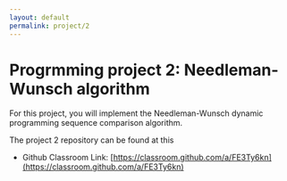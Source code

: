 ```yaml
---
layout: default
permalink: project/2
---
```


# Progrmming project 2: Needleman-Wunsch algorithm

For this project, you will implement the Needleman-Wunsch dynamic programming sequence comparison algorithm.   

The project 2 repository can be found at this

* Github Classroom Link: [https://classroom.github.com/a/FE3Ty6kn](https://classroom.github.com/a/FE3Ty6kn)


